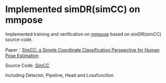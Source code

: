 # Implemented simDR(simCC) on mmpose
Implemented training and verification on [mmpose](https://github.com/open-mmlab/mmpose) based on simDR(simCC) source code.

Paper：[SimCC: a Simple Coordinate Classification Perspective for Human Pose Estimation](https://arxiv.org/pdf/2107.03332.pdf)

Source Code: [SimCC](https://github.com/leeyegy/SimCC)

Including Detector, Pipeline, Head and Lossfunction 
